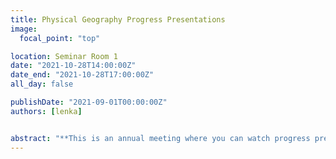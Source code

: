 ```yaml
---
title: Physical Geography Progress Presentations
image:
  focal_point: "top"

location: Seminar Room 1
date: "2021-10-28T14:00:00Z"
date_end: "2021-10-28T17:00:00Z"
all_day: false

publishDate: "2021-09-01T00:00:00Z"
authors: [lenka]


abstract: "**This is an annual meeting where you can watch progress presentations of second year PhD students in Physical Geography. Anybody is welcome to join**"
---
```

